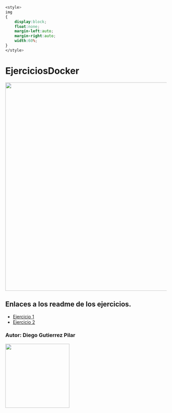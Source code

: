 ```css
<style>
img
{
    display:block;
    float:none;
    margin-left:auto;
    margin-right:auto;
    width:60%;
}
</style>
```



# EjerciciosDocker

<img width="650px" heigth="500px" src="https://www.muycomputerpro.com/wp-content/uploads/2018/07/docker.png">

## Enlaces a los readme de los ejercicios.


<ul>
  <li><a href="/Practica1/readme.md">Ejercicio 1</a></li>
  <li><a href="/Practica2/readme.md">Ejercicio 2</a></li>
</ul>


### Autor: Diego Gutierrez Pilar
<img width="200px" src="https://co2asturias.es/wp-content/uploads/2021/06/CIFP-sectores-industrial-servicios-logo.png">

